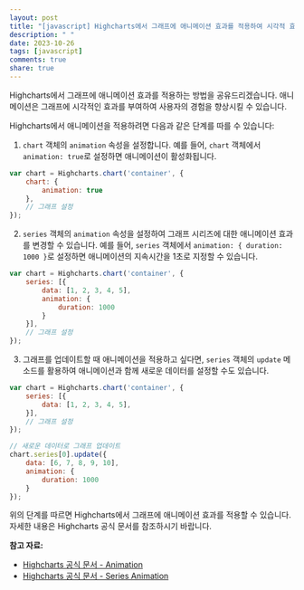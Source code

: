 ```yaml
---
layout: post
title: "[javascript] Highcharts에서 그래프에 애니메이션 효과를 적용하여 시각적 효과를 개선하는 방법은 무엇인가요?"
description: " "
date: 2023-10-26
tags: [javascript]
comments: true
share: true
---
```


Highcharts에서 그래프에 애니메이션 효과를 적용하는 방법을 공유드리겠습니다. 애니메이션은 그래프에 시각적인 효과를 부여하여 사용자의 경험을 향상시킬 수 있습니다.

Highcharts에서 애니메이션을 적용하려면 다음과 같은 단계를 따를 수 있습니다:

1. `chart` 객체의 `animation` 속성을 설정합니다. 예를 들어, `chart` 객체에서 `animation: true`로 설정하면 애니메이션이 활성화됩니다.

```javascript
var chart = Highcharts.chart('container', {
    chart: {
        animation: true
    },
    // 그래프 설정
});
```

2. `series` 객체의 `animation` 속성을 설정하여 그래프 시리즈에 대한 애니메이션 효과를 변경할 수 있습니다. 예를 들어, `series` 객체에서 `animation: { duration: 1000 }`로 설정하면 애니메이션의 지속시간을 1초로 지정할 수 있습니다.

```javascript
var chart = Highcharts.chart('container', {
    series: [{
        data: [1, 2, 3, 4, 5],
        animation: {
            duration: 1000
        }
    }],
    // 그래프 설정
});
```

3. 그래프를 업데이트할 때 애니메이션을 적용하고 싶다면, `series` 객체의 `update` 메소드를 활용하여 애니메이션과 함께 새로운 데이터를 설정할 수도 있습니다.

```javascript
var chart = Highcharts.chart('container', {
    series: [{
        data: [1, 2, 3, 4, 5],
    }],
    // 그래프 설정
});

// 새로운 데이터로 그래프 업데이트
chart.series[0].update({
    data: [6, 7, 8, 9, 10],
    animation: {
        duration: 1000
    }
});
```

위의 단계를 따르면 Highcharts에서 그래프에 애니메이션 효과를 적용할 수 있습니다. 자세한 내용은 Highcharts 공식 문서를 참조하시기 바랍니다.

**참고 자료:**
- [Highcharts 공식 문서 - Animation](https://api.highcharts.com/highcharts/chart.animation)
- [Highcharts 공식 문서 - Series Animation](https://api.highcharts.com/highcharts/series.animation)